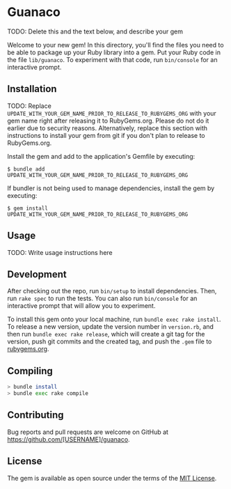 # Guanaco

TODO: Delete this and the text below, and describe your gem

Welcome to your new gem! In this directory, you'll find the files you need to be able to package up your Ruby library into a gem. Put your Ruby code in the file `lib/guanaco`. To experiment with that code, run `bin/console` for an interactive prompt.

## Installation

TODO: Replace `UPDATE_WITH_YOUR_GEM_NAME_PRIOR_TO_RELEASE_TO_RUBYGEMS_ORG` with your gem name right after releasing it to RubyGems.org. Please do not do it earlier due to security reasons. Alternatively, replace this section with instructions to install your gem from git if you don't plan to release to RubyGems.org.

Install the gem and add to the application's Gemfile by executing:

    $ bundle add UPDATE_WITH_YOUR_GEM_NAME_PRIOR_TO_RELEASE_TO_RUBYGEMS_ORG

If bundler is not being used to manage dependencies, install the gem by executing:

    $ gem install UPDATE_WITH_YOUR_GEM_NAME_PRIOR_TO_RELEASE_TO_RUBYGEMS_ORG

## Usage

TODO: Write usage instructions here

## Development

After checking out the repo, run `bin/setup` to install dependencies. Then, run `rake spec` to run the tests. You can also run `bin/console` for an interactive prompt that will allow you to experiment.

To install this gem onto your local machine, run `bundle exec rake install`. To release a new version, update the version number in `version.rb`, and then run `bundle exec rake release`, which will create a git tag for the version, push git commits and the created tag, and push the `.gem` file to [rubygems.org](https://rubygems.org).

## Compiling

```sh
> bundle install
> bundle exec rake compile
```

## Contributing

Bug reports and pull requests are welcome on GitHub at https://github.com/[USERNAME]/guanaco.

## License

The gem is available as open source under the terms of the [MIT License](https://opensource.org/licenses/MIT).
